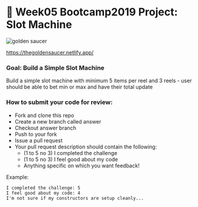 # 🎰 Week05 Bootcamp2019 Project: Slot Machine


![golden saucer](https://user-images.githubusercontent.com/126501848/227834949-6050646b-f2b8-4377-86e6-b76acfd4b921.png)

https://thegoldensaucer.netlify.app/
### Goal: Build a Simple Slot Machine

Build a simple slot machine with minimum 5 items per reel and 3 reels - user should be able to bet min or max and have their total update

### How to submit your code for review:

- Fork and clone this repo
- Create a new branch called answer
- Checkout answer branch
- Push to your fork
- Issue a pull request
- Your pull request description should contain the following:
  - (1 to 5 no 3) I completed the challenge
  - (1 to 5 no 3) I feel good about my code
  - Anything specific on which you want feedback!

Example:
```
I completed the challenge: 5
I feel good about my code: 4
I'm not sure if my constructors are setup cleanly...
```
